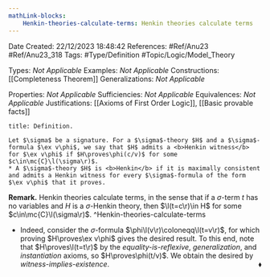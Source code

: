 ```yaml
---
mathLink-blocks:
    Henkin-theories-calculate-terms: Henkin theories calculate terms
---
```


<div class="topSpace"></div>

Date Created: 22/12/2023 18:48:42
References: #Ref/Anu23 #Ref/Anu23_318
Tags: #Type/Definition #Topic/Logic/Model_Theory

Types: <i>Not Applicable</i>
Examples: <i>Not Applicable</i>
Constructions: [[Completeness Theorem]]
Generalizations: <i>Not Applicable</i>

Properties: <i>Not Applicable</i>
Sufficiencies: <i>Not Applicable</i>
Equivalences: <i>Not Applicable</i>
Justifications: [[Axioms of First Order Logic]], [[Basic provable facts]]

``` ad-Definition
title: Definition.

Let $\sigma$ be a signature. For a $\sigma$-theory $H$ and a $\sigma$-formula $\ex v\phi$, we say that $H$ admits a <b>Henkin witness</b> for $\ex v\phi$ if $H\proves\phi(c/v)$ for some $c\in\mc{C}\l(\sigma\r)$.
* A $\sigma$-theory $H$ is <b>Henkin</b> if it is maximally consistent and admits a Henkin witness for every $\sigma$-formula of the form $\ex v\phi$ that it proves.

```

<b>Remark.</b> Henkin theories calculate terms, in the sense that if a $\sigma$-term $t$ has no variables and $H$ is a $\sigma$-Henkin theory, then $\l(t=c\r)\in H$ for some $c\in\mc{C}\l(\sigma\r)$. ^Henkin-theories-calculate-terms
* Indeed, consider the $\sigma$-formula $\phi\l(v\r)\coloneqq\l(t=v\r)$, for which proving $H\proves\ex v\phi$ gives the desired result. To this end, note that $H\proves\l(t=t\r)$ by the <i>equality-is-reflexive</i>, <i>generalization</i>, and <i>instantiation</i> axioms, so $H\proves\phi(t/v)$. We obtain the desired by <i>witness-implies-existence</i>.<span style="float:right;">$\blacklozenge$</span>
